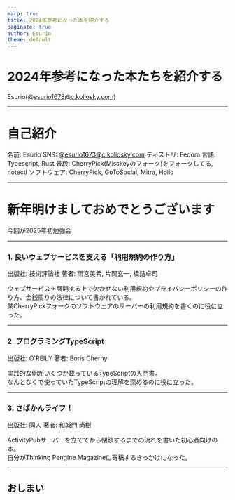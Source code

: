 ```yaml
---
marp: true
title: 2024年参考になった本を紹介する
paginate: true
author: Esurio
theme: default
---
```


<!-- _class: lead-->
# 2024年参考になった本たちを紹介する
Esurio(@esurio1673@c.koliosky.com)

---

# 自己紹介

名前: Esurio
SNS: @esurio1673@c.koliosky.com
ディストリ: Fedora
言語: Typescript, Rust
普段: CherryPick(Misskeyのフォーク)をフォークしてる, notectl
ソフトウェア: CherryPick, GoToSocial, Mitra, Hollo

---

<!-- _class: lead-->
# 新年明けましておめでとうございます
今回が2025年初勉強会

---

### 1. 良いウェブサービスを支える「利用規約の作り方」
出版社: 技術評論社
著者: 雨宮美希, 片岡玄一, 橋詰卓司

ウェブサービスを展開する上で欠かせない利用規約やプライバシーポリシーの作り方、金銭周りの法律について書かれている。  
某CherryPickフォークのソフトウェアのサーバーの利用規約を書くのに役に立った。

---

### 2. プログラミングTypeScript
出版社: O'REILY
著者: Boris Cherny

実践的な例がいくつか載っているTypeScriptの入門書。  
なんとなくで使っていたTypeScriptの理解を深めるのに役に立った。  

---

### 3. さばかんライフ！
出版社: 同人
著者: 和城門 尚樹

ActivityPubサーバーを立ててから閉鎖するまでの流れを書いた初心者向けの本。  
自分がThinking Pengine Magazineに寄稿するきっかけになった。

---

<!-- _class: lead-->
## おしまい
